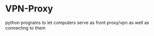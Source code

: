 # VPN-Proxy
python programs to let computers serve as front proxy/vpn as well as connecting to them
